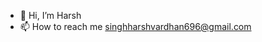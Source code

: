 - 👋 Hi, I’m Harsh
- 📫 How to reach me singhharshvardhan696@gmail.com

<!---
Harsh-696/Harsh-696 is a ✨ special ✨ repository because its `README.md` (this file) appears on your GitHub profile.
You can click the Preview link to take a look at your changes.
--->

